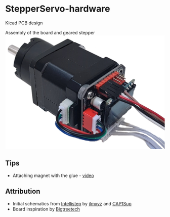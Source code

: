 # StepperServo-hardware
Kicad PCB design

Assembly of the board and geared stepper
![image](Motor_assembly.png)

## Tips
- Attaching magnet with the glue - [video](https://youtu.be/mQyXR3hITy0?t=41)

## Attribution
- Initial schematics from [Intellistep](https://github.com/CAP1Sup/Intellistep/tree/master/Kicad/BTTS57Bv2) by [jlmxyz](https://github.com/jlmxyz/Intellistep/tree/RevIngSchematics/Kicad/BTTS57Bv2) and [CAP1Sup](https://github.com/CAP1Sup)
- Board inspiration by [Bigtreetech](https://www.youtube.com/watch?v=nuKLfyWq0CM)